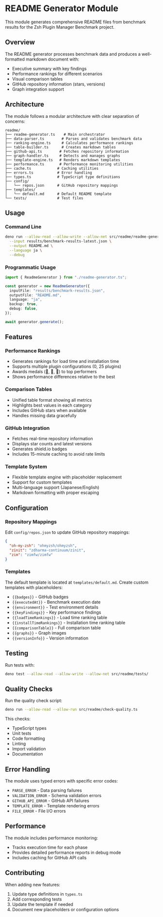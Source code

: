 # README Generator Module

This module generates comprehensive README files from benchmark results for the Zsh Plugin Manager Benchmark project.

## Overview

The README generator processes benchmark data and produces a well-formatted markdown document with:
- Executive summary with key findings
- Performance rankings for different scenarios
- Visual comparison tables
- GitHub repository information (stars, versions)
- Graph integration support

## Architecture

The module follows a modular architecture with clear separation of concerns:

```
readme/
├── readme-generator.ts    # Main orchestrator
├── data-parser.ts        # Parses and validates benchmark data
├── ranking-engine.ts     # Calculates performance rankings
├── table-builder.ts      # Creates markdown tables
├── github-api.ts        # Fetches repository information
├── graph-handler.ts     # Detects and manages graphs
├── template-engine.ts   # Renders markdown templates
├── performance.ts       # Performance monitoring utilities
├── cache.ts            # Caching utilities
├── errors.ts           # Error handling
├── types.ts            # TypeScript type definitions
├── config/
│   └── repos.json      # GitHub repository mappings
├── templates/
│   └── default.md      # Default README template
└── tests/              # Test files
```

## Usage

### Command Line

```bash
deno run --allow-read --allow-write --allow-net src/readme/readme-generator.ts \
  --input results/benchmark-results-latest.json \
  --output README.md \
  --language ja \
  --debug
```

### Programmatic Usage

```typescript
import { ReadmeGenerator } from "./readme-generator.ts";

const generator = new ReadmeGenerator({
  inputFile: "results/benchmark-results.json",
  outputFile: "README.md",
  language: "ja",
  backup: true,
  debug: false,
});

await generator.generate();
```

## Features

### Performance Rankings
- Generates rankings for load time and installation time
- Supports multiple plugin configurations (0, 25 plugins)
- Awards medals (🥇, 🥈, 🥉) to top performers
- Shows performance differences relative to the best

### Comparison Tables
- Unified table format showing all metrics
- Highlights best values in each category
- Includes GitHub stars when available
- Handles missing data gracefully

### GitHub Integration
- Fetches real-time repository information
- Displays star counts and latest versions
- Generates shield.io badges
- Includes 15-minute caching to avoid rate limits

### Template System
- Flexible template engine with placeholder replacement
- Support for custom templates
- Multi-language support (Japanese/English)
- Markdown formatting with proper escaping

## Configuration

### Repository Mappings

Edit `config/repos.json` to update GitHub repository mappings:

```json
{
  "oh-my-zsh": "ohmyzsh/ohmyzsh",
  "zinit": "zdharma-continuum/zinit",
  "zim": "zimfw/zimfw"
}
```

### Templates

The default template is located at `templates/default.md`. Create custom templates with placeholders:

- `{{badges}}` - GitHub badges
- `{{executedAt}}` - Benchmark execution date
- `{{environment}}` - Test environment details
- `{{keyFindings}}` - Key performance findings
- `{{loadTimeRankings}}` - Load time ranking table
- `{{installTimeRankings}}` - Installation time ranking table
- `{{comparisonTable}}` - Full comparison table
- `{{graphs}}` - Graph images
- `{{versionInfo}}` - Version information

## Testing

Run tests with:

```bash
deno test --allow-read --allow-write --allow-net src/readme/tests/
```

## Quality Checks

Run the quality check script:

```bash
deno run --allow-read --allow-run src/readme/check-quality.ts
```

This checks:
- TypeScript types
- Unit tests
- Code formatting
- Linting
- Import validation
- Documentation

## Error Handling

The module uses typed errors with specific error codes:
- `PARSE_ERROR` - Data parsing failures
- `VALIDATION_ERROR` - Schema validation errors
- `GITHUB_API_ERROR` - GitHub API failures
- `TEMPLATE_ERROR` - Template rendering errors
- `FILE_ERROR` - File I/O errors

## Performance

The module includes performance monitoring:
- Tracks execution time for each phase
- Provides detailed performance reports in debug mode
- Includes caching for GitHub API calls

## Contributing

When adding new features:
1. Update type definitions in `types.ts`
2. Add corresponding tests
3. Update the template if needed
4. Document new placeholders or configuration options